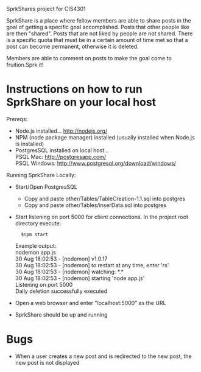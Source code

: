 SprkShares project for CIS4301

SprkShare is a place where fellow members are able to share posts in the goal of getting a specific goal accomplished. Posts that other people like are then "shared". Posts that are not liked by people are not shared. There is a specific quota that must be in a certain amount of time met so that a post can become permanent, otherwise it is deleted.

Members are able to comment on posts to make the goal come to fruition.Sprk it!

Instructions on how to run SprkShare on your local host
==============
Prereqs:
  - Node.js installed... http://nodejs.org/
  - NPM (node package manager) installed (usually installed when Node.js is installed)
  - PostgresSQL installed on local host...  
      PSQL Mac: http://postgresapp.com/  
      PSQL Windows: http://www.postgresql.org/download/windows/

Running SprkShare Locally:
  - Start/Open PostgresSQL  
    - Copy and paste other/Tables/TableCreation-1.1.sql into postgres  
    - Copy and paste other/Tables/inserData.sql into postgres  
  - Start listening on port 5000 for client connections. In the project root directory execute:
  
    ```
      $npm start
    ```
    Example output:  
      nodemon app.js  
      30 Aug 18:02:53 - [nodemon] v1.0.17  
      30 Aug 18:02:53 - [nodemon] to restart at any time, enter 'rs'  
      30 Aug 18:02:53 - [nodemon] watching: \*.*  
      30 Aug 18:02:53 - [nodemon] starting 'node app.js'  
      Listening on port 5000  
      Daily deletion successfully executed  
    
  - Open a web browser and enter "localhost:5000" as the URL
  - SprkShare should be up and running

Bugs
===========
- When a user creates a new post and is redirected to the new post, the new post is not displayed
